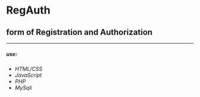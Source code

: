 # RegAuth

## form of Registration and Authorization

---

##### use:

- _HTML/CSS_
- _JavaScript_
- _PHP_
- _MySqli_
